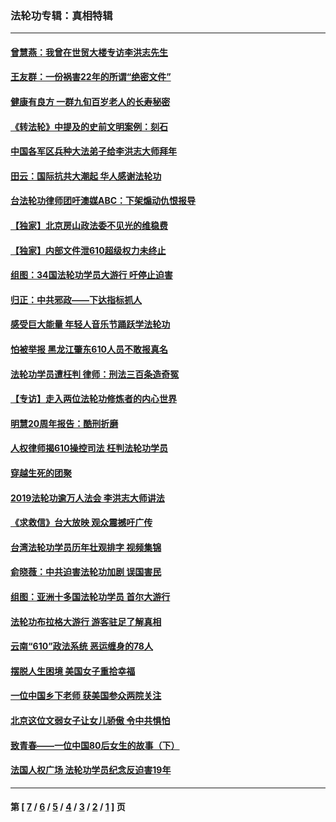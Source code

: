 ### 法轮功专辑：真相特辑
---
#### [曾慧燕：我曾在世贸大楼专访李洪志先生](../../pages/nf4389/n12898729.md?05210430) 
#### [王友群：一份祸害22年的所谓“绝密文件”](../../pages/nf4389/n12871750.md?05210430) 
#### [健康有良方 一群九旬百岁老人的长寿秘密](../../pages/nf4389/n12847475.md?05210430) 
#### [《转法轮》中提及的史前文明案例：刻石](../../pages/nf4389/n12758577.md?05210430) 
#### [中国各军区兵种大法弟子给李洪志大师拜年](../../pages/nf4389/n12750047.md?05210430) 
#### [田云：国际抗共大潮起 华人感谢法轮功](../../pages/nf4389/n12357708.md?05210430) 
#### [台法轮功律师团吁澳媒ABC：下架煽动仇恨报导](../../pages/nf4389/n12279917.md?05210430) 
#### [【独家】北京房山政法委不见光的维稳费](../../pages/nf4389/n12031979.md?05210430) 
#### [【独家】内部文件泄610超级权力未终止](../../pages/nf4389/n12023895.md?05210430) 
#### [组图：34国法轮功学员大游行 吁停止迫害](../../pages/nf4389/n11492658.md?05210430) 
#### [归正：中共邪政——下达指标抓人](../../pages/nf4389/n11474770.md?05210430) 
#### [感受巨大能量 年轻人音乐节踊跃学法轮功](../../pages/nf4389/n11441981.md?05210430) 
#### [怕被举报 黑龙江肇东610人员不敢报真名](../../pages/nf4389/n11436499.md?05210430) 
#### [法轮功学员遭枉判 律师：刑法三百条造奇冤](../../pages/nf4389/n11433943.md?05210430) 
#### [【专访】走入两位法轮功修炼者的内心世界](../../pages/nf4389/n11415623.md?05210430) 
#### [明慧20周年报告：酷刑折磨](../../pages/nf4389/n11387954.md?05210430) 
#### [人权律师揭610操控司法 枉判法轮功学员](../../pages/nf4389/n11313370.md?05210430) 
#### [穿越生死的团聚](../../pages/nf4389/n11258922.md?05210430) 
#### [2019法轮功逾万人法会 李洪志大师讲法](../../pages/nf4389/n11265303.md?05210430) 
#### [《求救信》台大放映 观众震撼吁广传](../../pages/nf4389/n10922251.md?05210430) 
#### [台湾法轮功学员历年壮观排字 视频集锦](../../pages/nf4389/n10878789.md?05210430) 
#### [俞晓薇：中共迫害法轮功加剧 误国害民](../../pages/nf4389/n10859260.md?05210430) 
#### [组图：亚洲十多国法轮功学员 首尔大游行](../../pages/nf4389/n10781149.md?05210430) 
#### [法轮功布拉格大游行 游客驻足了解真相](../../pages/nf4389/n10749360.md?05210430) 
#### [云南“610”政法系统 恶运缠身的78人](../../pages/nf4389/n10747534.md?05210430) 
#### [摆脱人生困境 美国女子重拾幸福](../../pages/nf4389/n10688678.md?05210430) 
#### [一位中国乡下老师 获美国参众两院关注](../../pages/nf4389/n10683927.md?05210430) 
#### [北京这位文弱女子让女儿骄傲 令中共惧怕](../../pages/nf4389/n10668341.md?05210430) 
#### [致青春——一位中国80后女生的故事（下）](../../pages/nf4389/n10642721.md?05210430) 
#### [法国人权广场 法轮功学员纪念反迫害19年](../../pages/nf4389/n10586601.md?05210430) 

---
#### 第 [ [7](./7.md?05210430) / [6](./6.md?05210430) / [5](./5.md?05210430) / [4](./4.md?05210430) / [3](./3.md?05210430) / [2](./2.md?05210430) / [1](./1.md?05210430) ] 页
